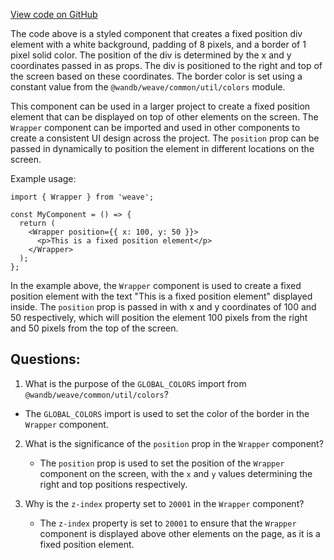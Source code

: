 [View code on GitHub](https://github.com/wandb/weave/weave-js/src/components/Sidebar/SidebarPopout.styles.ts)

The code above is a styled component that creates a fixed position div element with a white background, padding of 8 pixels, and a border of 1 pixel solid color. The position of the div is determined by the x and y coordinates passed in as props. The div is positioned to the right and top of the screen based on these coordinates. The border color is set using a constant value from the `@wandb/weave/common/util/colors` module.

This component can be used in a larger project to create a fixed position element that can be displayed on top of other elements on the screen. The `Wrapper` component can be imported and used in other components to create a consistent UI design across the project. The `position` prop can be passed in dynamically to position the element in different locations on the screen.

Example usage:

```
import { Wrapper } from 'weave';

const MyComponent = () => {
  return (
    <Wrapper position={{ x: 100, y: 50 }}>
      <p>This is a fixed position element</p>
    </Wrapper>
  );
};
```

In the example above, the `Wrapper` component is used to create a fixed position element with the text "This is a fixed position element" displayed inside. The `position` prop is passed in with x and y coordinates of 100 and 50 respectively, which will position the element 100 pixels from the right and 50 pixels from the top of the screen.
## Questions: 
 1. What is the purpose of the `GLOBAL_COLORS` import from `@wandb/weave/common/util/colors`?
   - The `GLOBAL_COLORS` import is used to set the color of the border in the `Wrapper` component.

2. What is the significance of the `position` prop in the `Wrapper` component?
   - The `position` prop is used to set the position of the `Wrapper` component on the screen, with the `x` and `y` values determining the right and top positions respectively.

3. Why is the `z-index` property set to `20001` in the `Wrapper` component?
   - The `z-index` property is set to `20001` to ensure that the `Wrapper` component is displayed above other elements on the page, as it is a fixed position element.